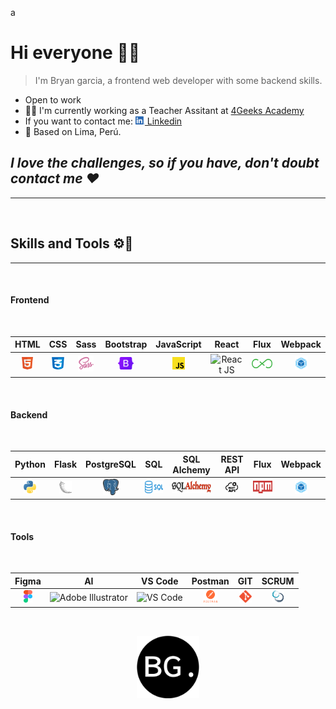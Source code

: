 a
# Hi everyone 👋🌵

> I'm Bryan garcia, a frontend web developer with some backend skills. 

- Open to work
- 👨‍💻 I'm currently working as a Teacher Assitant at <a href="https://www.linkedin.com/school/4geeksacademy/mycompany/">4Geeks Academy</a> 
- If you want to contact me: <a href="https://www.linkedin.com/in/bryan-garcia-fullstack/"><img src="./assets/img/linkedin.png" width="15"> Linkedin</a>
- 📍 Based on Lima, Perú. 
 
 ## *I love the challenges, so if you have, don't doubt contact me ❤*

<hr>

<br>

## Skills and Tools ⚙🔨
<hr>

<br>

#### **Frontend**

<br>

|  HTML  |  CSS  |  Sass  |  Bootstrap  |  JavaScript  |  React  |  Flux  |  Webpack  |
|:---:|:---:|:---:|:---:|:---:|:---:|:---:|:---:|
|  <img src="./assets/img/html.png" width="20" alt="HTML"/> | <img src="./assets/img/css.png" width="20" alt="CSS"/>  |  <img src="./assets/img/sass.png" width="25" alt="Sass"/>  |  <img src="./assets/img/bootstrap.png" height="20" alt="Boostrap"/>  |  <img src="./assets/img/javascript.png" width="20" alt="JavaScript"/>  |  <img src="./assets/img/react.png" width="20" alt="React JS"/>  |  <img src="./assets/img/flux.png" height="15" alt="FLux"/>  |  <img src="./assets/img/webpack.png" width="20" alt="Webpack"/>  |


<br>

#### **Backend**

<br>

|  Python  |  Flask  |  PostgreSQL  |  SQL  |  SQL Alchemy  |  REST API  |  Flux  |  Webpack  |
|:---:|:---:|:---:|:---:|:---:|:---:|:---:|:---:|
|  <img src="./assets/img/python-logo.png" width="20" alt="HTML"/> | <img src="./assets/img/flask.png" width="20" alt="Flask"/>  |  <img src="./assets/img/postgresql.png" width="25" alt="PostgreSQL"/>  |  <img src="./assets/img/sql.png" height="20" alt="SQL"/>  |  <img src="./assets/img/sql-alchemy-logo.png" height="20" alt="SQL Alchemy Logo"/>  |  <img src="./assets/img/rest-api.png" width="20" alt="REST API"/>  |  <img src="./assets/img/npm.png" height="20" alt="NPM"/>  |  <img src="./assets/img/webpack.png" width="20" alt="Webpack"/>  |

<br>

#### **Tools**

<br>

|  Figma  |  AI  |  VS Code  |  Postman  |  GIT  |  SCRUM  |
|:---:|:---:|:---:|:---:|:---:|:---:|
|  <img src="./assets/img/figma.png" height="20" alt="Figma"/> | <img src="./assets/img/ai-logo.png" width="20" alt="Adobe Illustrator"/>  |  <img src="./assets/img/vscode-logo.png" width="25" alt="VS Code"/>  |  <img src="./assets/img/postman-logo.png" height="20" alt="Postman"/>  |  <img src="./assets/img/git.png" height="20" alt="GIT"/>  |  <img src="./assets/img/scrum-logo.png" width="20" alt="SCRUM"/>  |

<br>

<!-- - 🌱 I’m currently learning ...
- 👯 I’m looking to collaborate on ...
- 🤔 I’m looking for help with ...
- 💬 Ask me about ...
- 📫 How to reach me: <a href="">My Linkedin</a>
- ⚡ Fun fact:  -->

<p align="center" >
    <img src="./assets/img/bg-logo.png" width="100" />
</p>


